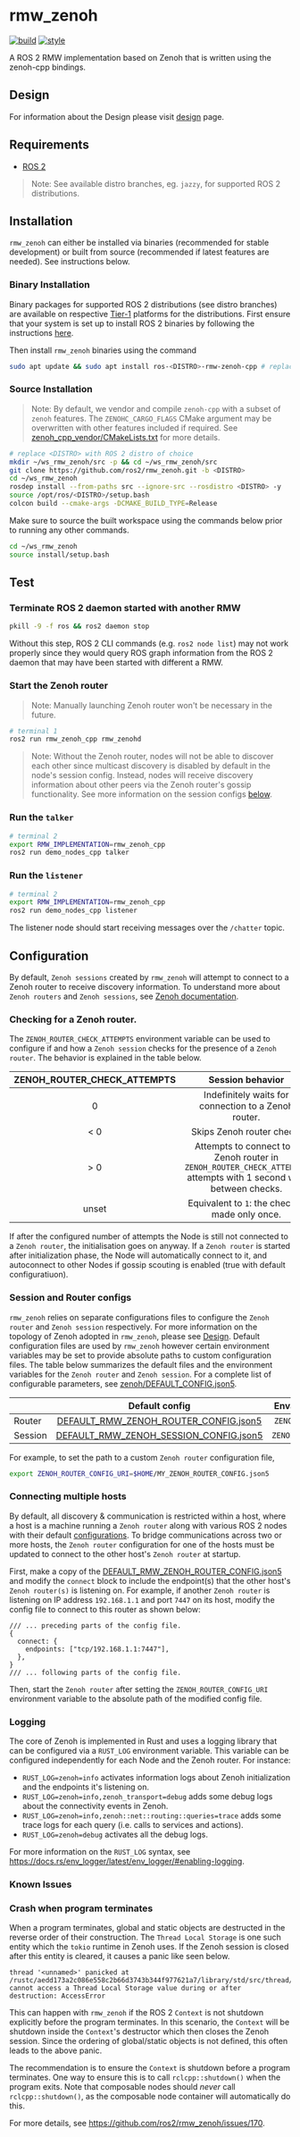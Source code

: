 # rmw_zenoh

[![build](https://github.com/ros2/rmw_zenoh/actions/workflows/build.yaml/badge.svg)](https://github.com/ros2/rmw_zenoh/actions/workflows/build.yaml)
[![style](https://github.com/ros2/rmw_zenoh/actions/workflows/style.yaml/badge.svg)](https://github.com/ros2/rmw_zenoh/actions/workflows/style.yaml)

A ROS 2 RMW implementation based on Zenoh that is written using the zenoh-cpp bindings.

## Design

For information about the Design please visit [design](docs/design.md) page.

## Requirements
- [ROS 2](https://docs.ros.org)

> Note: See available distro branches, eg. `jazzy`, for supported ROS 2 distributions.

## Installation
`rmw_zenoh` can either be installed via binaries (recommended for stable development) or built from source (recommended if latest features are needed). See instructions below.

### Binary Installation
Binary packages for supported ROS 2 distributions (see distro branches) are available on respective [Tier-1](https://www.ros.org/reps/rep-2000.html#support-tiers) platforms for the distributions.
First ensure that your system is set up to install ROS 2 binaries by following the instructions [here](https://docs.ros.org/en/rolling/Installation/Ubuntu-Install-Debs.html).

Then install `rmw_zenoh` binaries using the command

```bash
sudo apt update && sudo apt install ros-<DISTRO>-rmw-zenoh-cpp # replace <DISTRO> with the codename for the distribution, eg., rolling
```

### Source Installation

>Note: By default, we vendor and compile `zenoh-cpp` with a subset of `zenoh` features.
The `ZENOHC_CARGO_FLAGS` CMake argument may be overwritten with other features included if required.
See [zenoh_cpp_vendor/CMakeLists.txt](./zenoh_cpp_vendor/CMakeLists.txt) for more details.

```bash
# replace <DISTRO> with ROS 2 distro of choice
mkdir ~/ws_rmw_zenoh/src -p && cd ~/ws_rmw_zenoh/src
git clone https://github.com/ros2/rmw_zenoh.git -b <DISTRO>
cd ~/ws_rmw_zenoh
rosdep install --from-paths src --ignore-src --rosdistro <DISTRO> -y
source /opt/ros/<DISTRO>/setup.bash
colcon build --cmake-args -DCMAKE_BUILD_TYPE=Release
```

Make sure to source the built workspace using the commands below prior to running any other commands.
```bash
cd ~/ws_rmw_zenoh
source install/setup.bash
```

## Test

### Terminate ROS 2 daemon started with another RMW
```bash
pkill -9 -f ros && ros2 daemon stop
```
Without this step, ROS 2 CLI commands (e.g. `ros2 node list`) may
not work properly since they would query ROS graph information from the ROS 2 daemon that
may have been started with different a RMW.

### Start the Zenoh router
> Note: Manually launching Zenoh router won't be necessary in the future.
```bash
# terminal 1
ros2 run rmw_zenoh_cpp rmw_zenohd
```

> Note: Without the Zenoh router, nodes will not be able to discover each other since multicast discovery is disabled by default in the node's session config. Instead, nodes will receive discovery information about other peers via the Zenoh router's gossip functionality. See more information on the session configs [below](#configuration).

### Run the `talker`
```bash
# terminal 2
export RMW_IMPLEMENTATION=rmw_zenoh_cpp
ros2 run demo_nodes_cpp talker
```

### Run the `listener`
```bash
# terminal 2
export RMW_IMPLEMENTATION=rmw_zenoh_cpp
ros2 run demo_nodes_cpp listener
```

The listener node should start receiving messages over the `/chatter` topic.

## Configuration

By default, `Zenoh sessions` created by `rmw_zenoh` will attempt to connect to a Zenoh router to receive discovery information.
To understand more about `Zenoh routers` and `Zenoh sessions`, see [Zenoh documentation](https://zenoh.io/docs/getting-started/deployment/).

### Checking for a Zenoh router.
The `ZENOH_ROUTER_CHECK_ATTEMPTS` environment variable can be used to configure if and how a `Zenoh session` checks for the presence of a `Zenoh router`.
The behavior is explained in the table below.


| ZENOH_ROUTER_CHECK_ATTEMPTS |                                                 Session behavior                                                   |
|:---------------------------:|:------------------------------------------------------------------------------------------------------------------:|
|               0             |                                                             Indefinitely waits for connection to a Zenoh router.   |
|             < 0             |                                                                                        Skips Zenoh router check.   |
|             > 0             | Attempts to connect to a Zenoh router in `ZENOH_ROUTER_CHECK_ATTEMPTS` attempts with 1 second wait between checks. |
|            unset            |                                                                    Equivalent to `1`: the check is made only once. |

If after the configured number of attempts the Node is still not connected to a `Zenoh router`, the initialisation goes on anyway.
If a `Zenoh router` is started after initialization phase, the Node will automatically connect to it, and autoconnect to other Nodes if gossip scouting is enabled (true with default configuratiuon).

### Session and Router configs
`rmw_zenoh` relies on separate configurations files to configure the `Zenoh router` and `Zenoh session` respectively.
For more information on the topology of Zenoh adopted in `rmw_zenoh`, please see [Design](#design).
Default configuration files are used by `rmw_zenoh` however certain environment variables may be set to provide absolute paths to custom configuration files.
The table below summarizes the default files and the environment variables for the `Zenoh router` and `Zenoh session`.
For a complete list of configurable parameters, see [zenoh/DEFAULT_CONFIG.json5](https://github.com/eclipse-zenoh/zenoh/blob/main/DEFAULT_CONFIG.json5).

|         |                                            Default config                                            |   Envar for custom config  |
|---------|:----------------------------------------------------------------------------------------------------:|:--------------------------:|
| Router  |  [DEFAULT_RMW_ZENOH_ROUTER_CONFIG.json5](rmw_zenoh_cpp/config/DEFAULT_RMW_ZENOH_ROUTER_CONFIG.json5)  |  `ZENOH_ROUTER_CONFIG_URI` |
| Session | [DEFAULT_RMW_ZENOH_SESSION_CONFIG.json5](rmw_zenoh_cpp/config/DEFAULT_RMW_ZENOH_SESSION_CONFIG.json5) | `ZENOH_SESSION_CONFIG_URI` |

For example, to set the path to a custom `Zenoh router` configuration file,
```bash
export ZENOH_ROUTER_CONFIG_URI=$HOME/MY_ZENOH_ROUTER_CONFIG.json5
```

### Connecting multiple hosts
By default, all discovery & communication is restricted within a host, where a host is a machine running a `Zenoh router` along with various ROS 2 nodes with their default [configurations](rmw_zenoh_cpp/config/).
To bridge communications across two or more hosts, the `Zenoh router` configuration for one of the hosts must be updated to connect to the other host's `Zenoh router` at startup.

First, make a copy of the [DEFAULT_RMW_ZENOH_ROUTER_CONFIG.json5](rmw_zenoh_cpp/config/DEFAULT_RMW_ZENOH_ROUTER_CONFIG.json5) and modify the `connect` block to include the endpoint(s) that the other host's `Zenoh router(s)` is listening on.
For example, if another `Zenoh router` is listening on IP address `192.168.1.1` and port `7447` on its host, modify the config file to connect to this router as shown below:

```json5
/// ... preceding parts of the config file.
{
  connect: {
    endpoints: ["tcp/192.168.1.1:7447"],
  },
}
/// ... following parts of the config file.
```

Then, start the `Zenoh router` after setting the `ZENOH_ROUTER_CONFIG_URI` environment variable to the absolute path of the modified config file.

### Logging

The core of Zenoh is implemented in Rust and uses a logging library that can be configured via a `RUST_LOG` environment variable.
This variable can be configured independently for each Node and the Zenoh router.
For instance:
- `RUST_LOG=zenoh=info` activates information logs about Zenoh initialization and the endpoints it's listening on.
- `RUST_LOG=zenoh=info,zenoh_transport=debug` adds some debug logs about the connectivity events in Zenoh.
- `RUST_LOG=zenoh=info,zenoh::net::routing::queries=trace` adds some trace logs for each query (i.e. calls to services and actions).
- `RUST_LOG=zenoh=debug` activates all the debug logs.

For more information on the `RUST_LOG` syntax, see https://docs.rs/env_logger/latest/env_logger/#enabling-logging.

### Known Issues

### Crash when program terminates

When a program terminates, global and static objects are destructed in the reverse order of their
construction.
The `Thread Local Storage` is one such entity which the `tokio` runtime in Zenoh uses.
If the Zenoh session is closed after this entity is cleared, it causes a panic like seen below.

```
thread '<unnamed>' panicked at /rustc/aedd173a2c086e558c2b66d3743b344f977621a7/library/std/src/thread/local.rs:262:26:
cannot access a Thread Local Storage value during or after destruction: AccessError
```

This can happen with `rmw_zenoh` if the ROS 2 `Context` is not shutdown explicitly before the
program terminates.
In this scenario, the `Context` will be shutdown inside the `Context`'s destructor which then closes the Zenoh session.
Since the ordering of global/static objects is not defined, this often leads to the above panic.

The recommendation is to ensure the `Context` is shutdown before a program terminates.
One way to ensure this is to call `rclcpp::shutdown()` when the program exits.
Note that composable nodes should *never* call `rclcpp::shutdown()`, as the composable node container will automatically do this.

For more details, see https://github.com/ros2/rmw_zenoh/issues/170.
